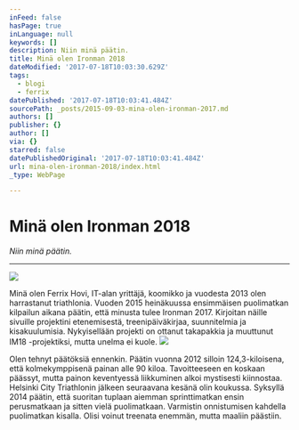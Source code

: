 ```yaml
---
inFeed: false
hasPage: true
inLanguage: null
keywords: []
description: Niin minä päätin.
title: Minä olen Ironman 2018
dateModified: '2017-07-18T10:03:30.629Z'
tags:
  - blogi
  - ferrix
datePublished: '2017-07-18T10:03:41.484Z'
sourcePath: _posts/2015-09-03-mina-olen-ironman-2017.md
authors: []
publisher: {}
author: []
via: {}
starred: false
datePublishedOriginal: '2017-07-18T10:03:41.484Z'
url: mina-olen-ironman-2018/index.html
_type: WebPage

---
```

# Minä olen Ironman 2018

_Niin minä päätin._

---

![](https://s3-us-west-2.amazonaws.com/the-grid-img/p/52e09000428fa0574a706ac86a06e580a7e07504.jpg)

Minä olen Ferrix Hovi, IT-alan yrittäjä, koomikko ja vuodesta 2013 olen harrastanut triathlonia. Vuoden 2015 heinäkuussa ensimmäisen puolimatkan kilpailun aikana päätin, että minusta tulee Ironman 2017\. Kirjoitan näille sivuille projektini etenemisestä, treenipäiväkirjaa, suunnitelmia ja kisakuulumisia. Nykyisellään projekti on ottanut takapakkia ja muuttunut IM18 -projektiksi, mutta unelma ei kuole.
![](https://s3-us-west-2.amazonaws.com/the-grid-img/p/7b069fad850859d0d4762822b757567df5708965.jpg)

Olen tehnyt päätöksiä ennenkin. Päätin vuonna 2012 silloin 124,3-kiloisena, että kolmekymppisenä painan alle 90 kiloa. Tavoitteeseen en koskaan päässyt, mutta painon keventyessä liikkuminen alkoi mystisesti kiinnostaa. Helsinki City Triathlonin jälkeen seuraavana kesänä olin koukussa. Syksyllä 2014 päätin, että suoritan tuplaan aiemman sprinttimatkan ensin perusmatkaan ja sitten vielä puolimatkaan. Varmistin onnistumisen kahdella puolimatkan kisalla. Olisi voinut treenata enemmän, mutta maaliin päästiin.